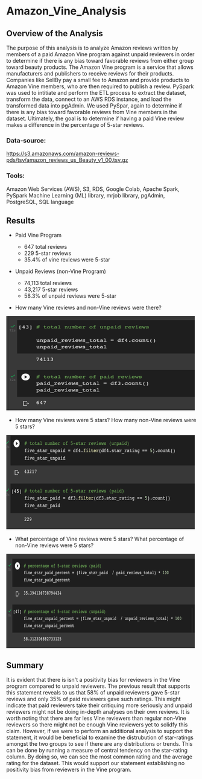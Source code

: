 # Amazon_Vine_Analysis

## Overview of the Analysis

The purpose of this analysis is to analyze Amazon reviews written by members of a paid Amazon Vine program against unpaid reviewers in order to determine if there is any bias toward favorable reviews from either group toward beauty products.  The Amazon Vine program is a service that allows manufacturers and publishers to receive reviews for their products. Companies like SellBy pay a small fee to Amazon and provide products to Amazon Vine members, who are then required to publish a review. PySpark was used to intitiate and perform the ETL process to extract the dataset, transform the data, connect to an AWS RDS instance, and load the transformed data into pgAdmin. We used PySpar, again to determine if there is any bias toward favorable reviews from Vine members in the dataset. Ultimately, the goal is to determine if having a paid Vine review makes a difference in the percentage of 5-star reviews.


### Data-source:

https://s3.amazonaws.com/amazon-reviews-pds/tsv/amazon_reviews_us_Beauty_v1_00.tsv.gz

### Tools:

Amazon Web Services (AWS), S3, RDS, Google Colab, Apache Spark, PySpark Machine Learning (ML) library, mrjob library, pgAdmin, PostgreSQL, SQL language


## Results

* Paid Vine Program

  * 647 total reviews
  * 229 5-star reviews
  * 35.4% of vine reviews were 5-star

* Unpaid Reviews (non-Vine Program)

  * 74,113 total reviews
  * 43,217 5-star reviews
  * 58.3% of unpaid reviews were 5-star

* How many Vine reviews and non-Vine reviews were there?

<img src="images/Screen Shot 2022-04-10 at 11.50.47 PM.png" alt="Alt text" title="Optional title" width="500" height="250"/>

* How many Vine reviews were 5 stars? How many non-Vine reviews were 5 stars?

<img src="images/Screen Shot 2022-04-10 at 11.50.55 PM.png" alt="Alt text" title="Optional title" width="500" height="250"/>

* What percentage of Vine reviews were 5 stars? What percentage of non-Vine reviews were 5 stars?

<img src="images/Screen Shot 2022-04-11 at 12.13.57 AM.png" alt="Alt text" title="Optional title" width="500" height="250"/>


## Summary


It is evident that there is isn't a positivity bias for reviewers in the Vine program compared to unpaid reviewers. The previous result that supports this statement reveals to us that 58% of unpaid reviewers gave 5-star reviews and only 35% of paid reviewers gave such ratings. This might indicate that paid reviewers take their critiquing more seriously and unpaid reviewers might not be doing in-depth analyses on their own reviews. It is worth noting that there are far less Vine reviewers than regular non-Vine reviewers so there might not be enough Vine reviewers yet to solidfy this claim. However, if we were to perform an additional analysis to support the statement, it would be beneficial to examine the distrubution of star-ratings amongst the two groups to see if there are any distributions or trends. This can be done by running a measure of central tendency on the star-rating column. By doing so, we can see the most common rating and the average rating for the dataset. This would support our statement establishing no positivity bias from reviewers in the Vine program.

